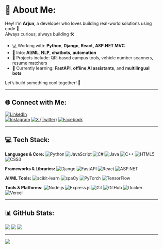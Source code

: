 # 💫 About Me:
Hey! I'm **Arjun**, a developer who loves building real-world solutions using code 🚀  
Always curious, always building 🛠️

- 💻 Working with: **Python**, **Django**, **React**, **ASP.NET MVC**
- 🤖 Into: **AI/ML**, **NLP**, **chatbots**, **automation**
- 🔐 Projects include: QR-based campus tools, vehicle number scanners, resume matchers
- 🧠 Currently learning: **FastAPI**, **offline AI assistants**, and **multilingual bots**

Let’s build something cool together! 🤝

---

## 🌐 Connect with Me:
[![LinkedIn](https://img.shields.io/badge/-LinkedIn-0A66C2?logo=linkedin&logoColor=white)](https://www.linkedin.com/in/arjun-manoj-2164b218a)  
[![Instagram](https://img.shields.io/badge/-Instagram-E4405F?logo=instagram&logoColor=white)](https://instagram.com/arjun.exxe)
[![X (Twitter)](https://img.shields.io/badge/-X-000000?logo=X&logoColor=white)](https://x.com/)
[![Facebook](https://img.shields.io/badge/-Facebook-1877F2?logo=facebook&logoColor=white)](https://facebook.com/)

---

## 💻 Tech Stack:

**Languages & Core:**
![Python](https://img.shields.io/badge/Python-%2314354C.svg?style=for-the-badge&logo=python&logoColor=white)
![JavaScript](https://img.shields.io/badge/JavaScript-%23323330.svg?style=for-the-badge&logo=javascript)
![C#](https://img.shields.io/badge/C%23-%23239120.svg?style=for-the-badge&logo=csharp&logoColor=white)
![Java](https://img.shields.io/badge/Java-%23ED8B00.svg?style=for-the-badge&logo=java)
![C++](https://img.shields.io/badge/C++-%2300599C.svg?style=for-the-badge&logo=c%2B%2B)
![HTML5](https://img.shields.io/badge/HTML5-%23E34F26.svg?style=for-the-badge&logo=html5&logoColor=white)
![CSS3](https://img.shields.io/badge/CSS3-%231572B6.svg?style=for-the-badge&logo=css3&logoColor=white)

**Frameworks & Libraries:**
![Django](https://img.shields.io/badge/Django-092E20?style=for-the-badge&logo=django)
![FastAPI](https://img.shields.io/badge/FastAPI-005571?style=for-the-badge&logo=fastapi)
![React](https://img.shields.io/badge/React-20232A?style=for-the-badge&logo=react)
![ASP.NET](https://img.shields.io/badge/ASP.NET-512BD4?style=for-the-badge&logo=dotnet)

**AI/ML Tools:**
![scikit-learn](https://img.shields.io/badge/scikit--learn-F7931E.svg?style=for-the-badge&logo=scikit-learn&logoColor=white)
![spaCy](https://img.shields.io/badge/spaCy-09A3D5?style=for-the-badge&logo=spacy&logoColor=white)
![PyTorch](https://img.shields.io/badge/PyTorch-EE4C2C?style=for-the-badge&logo=pytorch)
![TensorFlow](https://img.shields.io/badge/TensorFlow-FF6F00.svg?style=for-the-badge&logo=tensorflow)

**Tools & Platforms:**
![Node.js](https://img.shields.io/badge/Node.js-339933?style=for-the-badge&logo=nodedotjs)
![Express.js](https://img.shields.io/badge/Express.js-404D59?style=for-the-badge&logo=express)
![Git](https://img.shields.io/badge/Git-F05033.svg?style=for-the-badge&logo=git&logoColor=white)
![GitHub](https://img.shields.io/badge/GitHub-181717.svg?style=for-the-badge&logo=github)
![Docker](https://img.shields.io/badge/Docker-2496ED?style=for-the-badge&logo=docker)
![Vercel](https://img.shields.io/badge/Vercel-000?style=for-the-badge&logo=vercel)

---

## 📊 GitHub Stats:

![](https://github-readme-stats.vercel.app/api?username=Arjun81951&theme=tokyonight&hide_border=false&show_icons=true)
![](https://github-readme-streak-stats.herokuapp.com?user=Arjun81951&theme=tokyonight&hide_border=false)
![](https://github-readme-stats.vercel.app/api/top-langs/?username=Arjun81951&layout=compact&theme=tokyonight&hide_border=false)

---

[![](https://visitcount.itsvg.in/api?id=Arjun81951&icon=0&color=0)](https://visitcount.itsvg.in)

<!-- Profile README proudly generated by GPRM - https://gprm.itsvg.in -->

